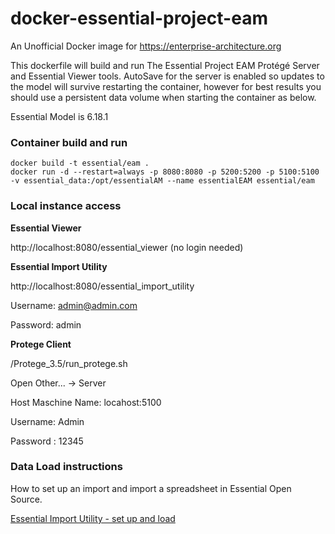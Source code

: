 # docker-essential-project-eam

An Unofficial Docker image for https://enterprise-architecture.org

This dockerfile will build and run The Essential Project EAM Protégé Server and Essential Viewer tools. AutoSave for the server is enabled so updates to the model will survive restarting the container, however for best results you should use a persistent data volume when starting the container as below.

Essential Model is 6.18.1

### Container build and run

```shell
docker build -t essential/eam .
docker run -d --restart=always -p 8080:8080 -p 5200:5200 -p 5100:5100 -v essential_data:/opt/essentialAM --name essentialEAM essential/eam
```

### Local instance access

**Essential Viewer**

http://localhost:8080/essential_viewer (no login needed)

**Essential Import Utility**

http://localhost:8080/essential_import_utility

Username: admin@admin.com

Password: admin

**Protege Client**

/Protege_3.5/run_protege.sh

Open Other... -> Server

Host Maschine Name: locahost:5100

Username: Admin

Password : 12345

### Data Load instructions

How to set up an import and import a spreadsheet in Essential Open Source.

[Essential Import Utility - set up and load](https://www.youtube.com/watch?v=uWIrPJW-LMY)

